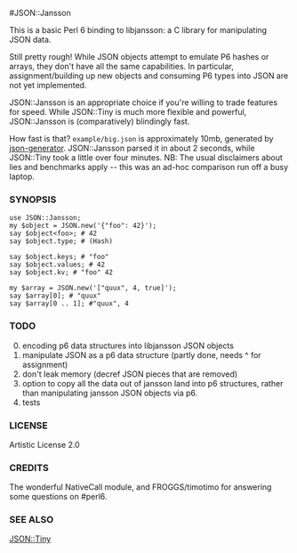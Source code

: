 #JSON::Jansson

This is a basic Perl 6 binding to libjansson: a C library for manipulating JSON data.

Still pretty rough! While JSON objects attempt to emulate P6 hashes or arrays, they don't have all the same capabilities.  In particular, assignment/building up new objects and consuming P6 types into JSON are not yet implemented.

JSON::Jansson is an appropriate choice if you're willing to trade features for speed. While JSON::Tiny is much more flexible and powerful, JSON::Jansson is (comparatively) blindingly fast.

How fast is that? `example/big.json` is approximately 10mb, generated by [json-generator](json-generator.com).  JSON::Jansson parsed it in about 2 seconds, while JSON::Tiny took a little over four minutes. NB: The usual disclaimers about lies and benchmarks apply -- this was an ad-hoc comparison run off a busy laptop.


### SYNOPSIS

    use JSON::Jansson;
    my $object = JSON.new('{"foo": 42}');
    say $object<foo>; # 42
    say $object.type; # (Hash)

    say $object.keys; # "foo"
    say $object.values; # 42
    say $object.kv; # "foo" 42

    my $array = JSON.new('["quux", 4, true]');
    say $array[0]; # "quux"
    say $array[0 .. 1]; #"quux", 4

### TODO

0. encoding p6 data structures into libjansson JSON objects
1. manipulate JSON as a p6 data structure (partly done, needs ^ for assignment)
2. don't leak memory (decref JSON pieces that are removed)
3. option to copy all the data out of jansson land into p6 structures, rather
than manipulating jansson JSON objects via p6.
4. tests

### LICENSE

Artistic License 2.0

### CREDITS

The wonderful NativeCall module, and FROGGS/timotimo for answering some
questions on #perl6.

### SEE ALSO

[JSON::Tiny](github.com/moritz/json)
